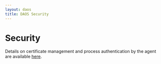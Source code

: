 ```yaml
---
layout: daos
title: DAOS Security
---
```

# Security

Details on certificate management and process authentication by the agent are available [here](/src/control/security/README.html).
